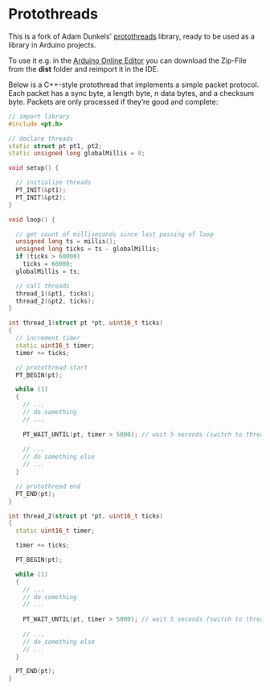 Protothreads
=================================================================

This is a fork of Adam Dunkels' [protothreads](http://dunkels.com/adam/pt/) library,
ready to be used as a library in Arduino projects.

To use it e.g. in the [Arduino Online Editor](https://create.arduino.cc/) you can
download the Zip-File from the **dist** folder and reimport it in the IDE.

Below is a C++-style protothread that implements a simple packet protocol.
Each packet has a sync byte, a length byte, *n* data bytes, and a checksum
byte. Packets are only processed if they’re good and complete:

```C++
// import library
#include <pt.h>

// declare threads
static struct pt pt1, pt2;
static unsigned long globalMillis = 0;

void setup() {

  // initialize threads
  PT_INIT(&pt1);
  PT_INIT(&pt2);
}

void loop() {

  // get count of milliseconds since last passing of loop
  unsigned long ts = millis();
  unsigned long ticks = ts - globalMillis;
  if (ticks > 60000)
    ticks = 60000;
  globalMillis = ts;

  // call threads
  thread_1(&pt1, ticks);
  thread_2(&pt2, ticks);
}

int thread_1(struct pt *pt, uint16_t ticks)
{
  // increment timer
  static uint16_t timer;
  timer += ticks;

  // protothread start
  PT_BEGIN(pt);

  while (1)
  {
    // ...
    // do something
    // ...
    
    PT_WAIT_UNTIL(pt, timer > 5000); // wait 5 seconds (switch to thread 2)
    
    // ...
    // do something else
    // ...
  }

  // protothread end
  PT_END(pt);
}

int thread_2(struct pt *pt, uint16_t ticks)
{
  static uint16_t timer;

  timer += ticks;

  PT_BEGIN(pt);

  while (1)
  {
    // ...
    // do something
    // ...
    
    PT_WAIT_UNTIL(pt, timer > 5000); // wait 5 seconds (switch to thread 1)
    
    // ...
    // do something else
    // ...
  }

  PT_END(pt);
}
```
